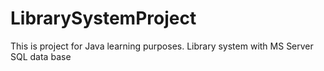 # LibrarySystemProject
This is project for Java learning purposes. Library system with MS Server SQL data base
